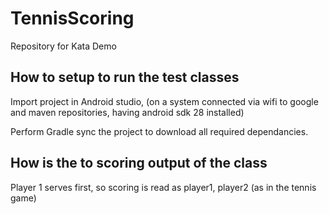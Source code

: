 # TennisScoring
Repository for Kata Demo

## How to setup to run the test classes

Import project in Android studio, (on a system connected via wifi to google and maven repositories, having android sdk 28 installed)

Perform Gradle sync the project to download all required dependancies.

## How is the to scoring output of the class

Player 1 serves first, so scoring is read as player1, player2 (as in the tennis game)
